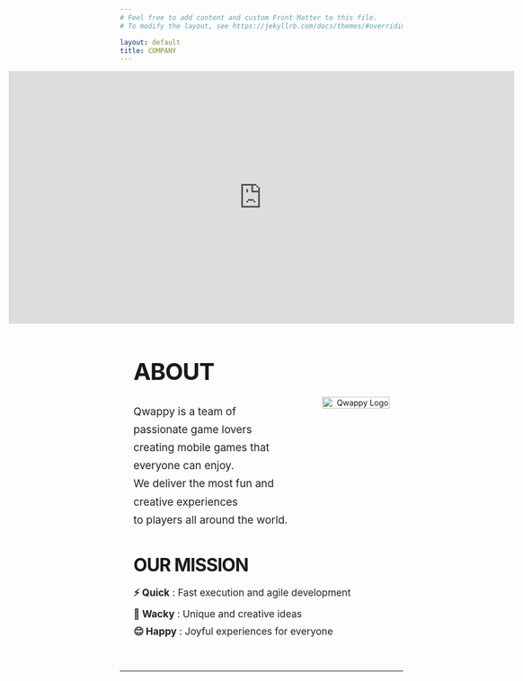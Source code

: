 ```yaml
---
# Feel free to add content and custom Front Matter to this file.
# To modify the layout, see https://jekyllrb.com/docs/themes/#overriding-theme-defaults

layout: default
title: COMPANY
---
```


<div style="width:100vw;position:relative;left:50%;right:50%;margin-left:-50vw;margin-right:-50vw; display:flex; justify-content:center;">
  <iframe width="900" height="450" src="https://www.youtube.com/embed/ZOEqt5imoBI" 
    title="YouTube video player" frameborder="0" allow="accelerometer; autoplay; clipboard-write; encrypted-media; gyroscope; picture-in-picture; web-share" 
    allowfullscreen style="max-width:100vw;"></iframe>
</div>

<!-- ABOUT SECTION -->
<section style="max-width: 900px; margin: 60px auto 40px auto; padding: 0 24px;">
  <h1 style="font-size:2.6rem; font-weight:700; letter-spacing:-1px; margin-bottom:12px;">
    ABOUT
  </h1>
  <div style="display:flex; align-items:flex-start; gap:40px;">
    <div style="flex:2;">
      <p style="font-size:1.18rem; color:#222; line-height:1.7; margin-bottom:0;">
        Qwappy is a team of passionate game lovers<br>
        creating mobile games that everyone can enjoy.<br>
        We deliver the most fun and creative experiences<br>
        to players all around the world.
      </p>
    </div>
    <div style="flex:1; min-width:120px; text-align:right;">
      <img src="{{ '/assets/images/logo/QW-removebg-preview.png' | relative_url }}" alt="Qwappy Logo" style="max-width:120px; width:100%; margin-top:8px;">
    </div>
  </div>
</section>

<!-- OUR MISSION SECTION -->
<section style="max-width: 900px; margin: 40px auto 60px auto; padding: 0 24px;">
  <h2 style="font-size:2rem; font-weight:700; letter-spacing:-1px; margin-bottom:18px;">
    OUR MISSION
  </h2>
  <ul style="list-style:none; padding:0; margin:0; font-size:1.08rem; color:#222;">
    <li style="margin-bottom:10px;"><strong>⚡ Quick</strong> : Fast execution and agile development</li>
    <li style="margin-bottom:10px;"><strong>🎲 Wacky</strong> : Unique and creative ideas</li>
    <li><strong>😊 Happy</strong> : Joyful experiences for everyone</li>
  </ul>
</section>

---
